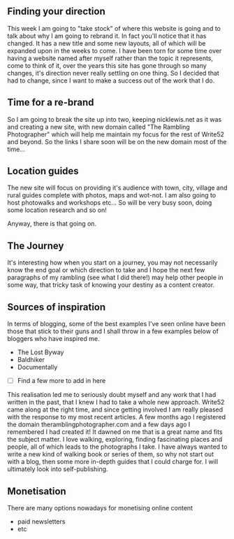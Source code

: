 ## Finding your direction
This week I am going to "take stock" of where this website is going and to talk about why I am going to rebrand it. In fact you'll notice that it has changed. It has a new title and some new layouts, all of which will be expanded upon in the weeks to come. I have been torn for some time over having a website named after myself rather than the topic it represents, come to think of it, over the years this site has gone through so many changes, it's direction never really settling on one thing. So I decided that had to change, since I want to make a success out of the work that I do.

## Time for a re-brand
So I am going to break the site up into two, keeping nicklewis.net as it was and creating a new site, with new domain called "The Rambling Photographer" which will help me maintain my focus for the rest of Write52 and beyond. So the links I share soon will be on the new domain most of the time...

## Location guides
The new site will focus on providing it's audience with town, city, village and rural guides complete with photos, maps and wot-not. I am also going to host photowalks and workshops etc... So will be very busy soon, doing some location research and so on!

Anyway, there is that going on.

## The Journey
It's interesting how when you start on a journey, you may not necessarily know the end goal or which direction to take and I hope the next few paragraphs of my rambling (see what I did there!) may help other people in some way, that tricky task of knowing your destiny as a content creator.

## Sources of inspiration
In terms of blogging, some of the best examples I've seen online have been those that stick to their guns and I shall throw in a few examples below of bloggers who have inspired me. 

- The Lost Byway
- Baldhiker
- Documentally
- [ ] Find a few more to add in here


This realisation led me to seriously doubt myself and any work that I had written in the past, that I knew I had to take a whole new approach. Write52 came along at the right time, and since getting involved I am really pleased with the response to my most recent articles. A few months ago I registered the domain theramblingphotographer.com and a few days ago I remembered I had created it! It dawned on me that is a great name and fits the subject matter. I love walking, exploring, finding fascinating places and people, all of which leads to the photographs I take. I have always wanted to write a new kind of walking book or series of them, so why not start out with a blog, then some more in-depth guides that I could charge for. I will ultimately look into self-publishing.

## Monetisation
There are many options nowadays for monetising online content

- paid newsletters
- etc